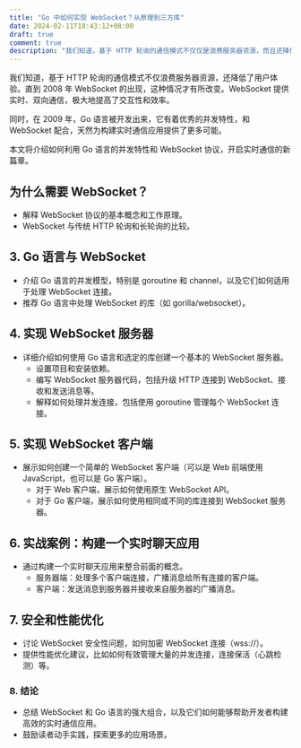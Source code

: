 ```yaml
---
title: "Go 中如何实现 WebSocket？从原理到三方库"
date: 2024-02-11T18:43:12+08:00
draft: true
comment: true
description: "我们知道，基于 HTTP 轮询的通信模式不仅仅是浪费服务器资源，而且还降低了用户体验。这种情况，直到 2008 年 WebSocket 的出现，才有所改变。WebSocket 提供实时、双向通信，极大地提高了交互性和效率。"
---
```


我们知道，基于 HTTP 轮询的通信模式不仅浪费服务器资源，还降低了用户体验。直到 2008 年 WebSocket 的出现，这种情况才有所改变。WebSocket 提供实时、双向通信，极大地提高了交互性和效率。

同时，在 2009 年，Go 语言被开发出来，它有着优秀的并发特性，和 WebSocket 配合，天然为构建实时通信应用提供了更多可能。

本文将介绍如何利用 Go 语言的并发特性和 WebSocket 协议，开启实时通信的新篇章。

## 为什么需要 WebSocket？

- 解释 WebSocket 协议的基本概念和工作原理。
- WebSocket 与传统 HTTP 轮询和长轮询的比较。

## 3. Go 语言与 WebSocket

- 介绍 Go 语言的并发模型，特别是 goroutine 和 channel，以及它们如何适用于处理 WebSocket 连接。
- 推荐 Go 语言中处理 WebSocket 的库（如 gorilla/websocket）。

## 4. 实现 WebSocket 服务器
- 详细介绍如何使用 Go 语言和选定的库创建一个基本的 WebSocket 服务器。
  - 设置项目和安装依赖。
  - 编写 WebSocket 服务器代码，包括升级 HTTP 连接到 WebSocket、接收和发送消息等。
  - 解释如何处理并发连接，包括使用 goroutine 管理每个 WebSocket 连接。

## 5. 实现 WebSocket 客户端
- 展示如何创建一个简单的 WebSocket 客户端（可以是 Web 前端使用 JavaScript，也可以是 Go 客户端）。
  - 对于 Web 客户端，展示如何使用原生 WebSocket API。
  - 对于 Go 客户端，展示如何使用相同或不同的库连接到 WebSocket 服务器。

## 6. 实战案例：构建一个实时聊天应用
- 通过构建一个实时聊天应用来整合前面的概念。
  - 服务器端：处理多个客户端连接，广播消息给所有连接的客户端。
  - 客户端：发送消息到服务器并接收来自服务器的广播消息。

## 7. 安全和性能优化
- 讨论 WebSocket 安全性问题，如何加密 WebSocket 连接（wss://）。
- 提供性能优化建议，比如如何有效管理大量的并发连接，连接保活（心跳检测）等。

### 8. 结论
- 总结 WebSocket 和 Go 语言的强大组合，以及它们如何能够帮助开发者构建高效的实时通信应用。
- 鼓励读者动手实践，探索更多的应用场景。

